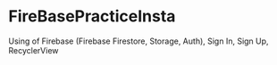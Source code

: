 # FireBasePracticeInsta
Using of Firebase (Firebase Firestore, Storage, Auth), Sign In, Sign Up, RecyclerView 
